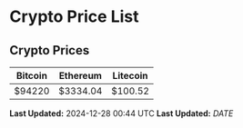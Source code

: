 # Crypto Price List

## Crypto Prices
| Bitcoin | Ethereum | Litecoin |
| ------- | -------- | -------- |
| $94220 | $3334.04 | $100.52 |
**Last Updated:** 2024-12-28 00:44 UTC
**Last Updated:** $DATE$
